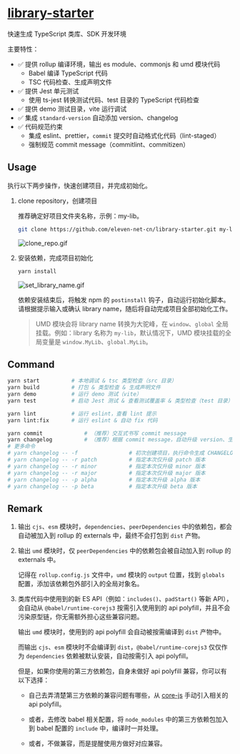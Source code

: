 # [library-starter](https://github.com/eleven-net-cn/library-starter)

快速生成 TypeScript 类库、SDK 开发环境

主要特性：

- ✅ 提供 rollup 编译环境，输出 es module、commonjs 和 umd 模块代码
  - Babel 编译 TypeScript 代码
  - TSC 代码检查、生成声明文件
- ✅ 提供 Jest 单元测试
  - 使用 ts-jest 转换测试代码、test 目录的 TypeScript 代码检查
- ✅ 提供 demo 测试目录，vite 运行调试
- ✅ 集成 `standard-version` 自动添加 version、changelog
- ✅ 代码规范约束
  - 集成 eslint、prettier，`commit` 提交时自动格式化代码（lint-staged）
  - 强制规范 commit message（commitlint、commitizen）

## Usage

执行以下两步操作，快速创建项目，并完成初始化。

1. clone repository，创建项目

   推荐确定好项目文件夹名称，示例：my-lib。

   ```zsh
   git clone https://github.com/eleven-net-cn/library-starter.git my-lib
   ```

   ![clone_repo.gif](https://static.eleven.net.cn/images/library/clone_repo.gif)

2. 安装依赖，完成项目初始化

   ```zsh
   yarn install
   ```

   ![set_library_name.gif](https://static.eleven.net.cn/images/library/init.gif?v=1619061818612)

   依赖安装结束后，将触发 npm 的 `postinstall` 钩子，自动运行初始化脚本。请根据提示输入或确认 library name，随后将自动完成项目全部初始化工作。

   > UMD 模块会将 library name 转换为大驼峰，在 `window`、`global` 全局挂载。例如：library 名称为 `my-lib`，默认情况下，UMD 模块挂载的全局变量是 `window.MyLib`、`global.MyLib`。

## Command

```sh
yarn start          # 本地调试 & tsc 类型检查（src 目录）
yarn build          # 打包 & 类型检查 & 生成声明文件
yarn demo           # 运行 demo 测试（vite）
yarn test           # 启动 Jest 测试 & 查看测试覆盖率 & 类型检查（test 目录）

yarn lint           # 运行 eslint，查看 lint 提示
yarn lint:fix       # 运行 eslint & 自动 fix 代码

yarn commit             # （推荐）交互式书写 commit message
yarn changelog          # （推荐）根据 commit message，自动升级 version、生成 CHANGELOG.md
# 更多命令
# yarn changelog -- -f                # 初次创建项目，执行命令生成 CHANGELOG.md
# yarn changelog -- -r patch          # 指定本次仅升级 patch 版本
# yarn changelog -- -r minor          # 指定本次仅升级 minor 版本
# yarn changelog -- -r major          # 指定本次仅升级 major 版本
# yarn changelog -- -p alpha          # 指定本次升级 alpha 版本
# yarn changelog -- -p beta           # 指定本次升级 beta 版本
```

## Remark

1. 输出 `cjs`、`esm` 模块时，`dependencies`、`peerDependencies` 中的依赖包，都会自动被加入到 rollup 的 externals 中，最终不会打包到 `dist` 产物。

2. 输出 `umd` 模块时，仅 `peerDependencies` 中的依赖包会被自动加入到 rollup 的 externals 中。

   记得在 `rollup.config.js` 文件中，`umd` 模块的 `output` 位置，找到 `globals` 配置，添加该依赖包外部引入的全局对象名。

3. 类库代码中使用到的新 ES API（例如：`includes()`、`padStart()` 等新 API），会自动从 `@babel/runtime-corejs3` 按需引入使用到的 api polyfill，并且不会污染原型链，你无需额外担心这些兼容问题。

   输出 `umd` 模块时，使用到的 api polyfill 会自动被按需编译到 `dist` 产物中。

   而输出 `cjs`、`esm` 模块时不会编译到 `dist`，`@babel/runtime-corejs3` 仅仅作为 `dependencies` 依赖被默认安装，自动按需引入 api polyfill。

   但是，如果你使用的第三方依赖包，自身未做好 api polyfill 兼容，你可以有以下选择：

   - 自己去弄清楚第三方依赖的兼容问题有哪些，从 [core-js](https://github.com/zloirock/core-js) 手动引入相关的 api polyfill。

   - 或者，去修改 babel 相关配置，将 `node_modules` 中的第三方依赖包加入到 babel 配置的 `include` 中，编译时一并处理。

   - 或者，不做兼容，而是提醒使用方做好对应兼容。
